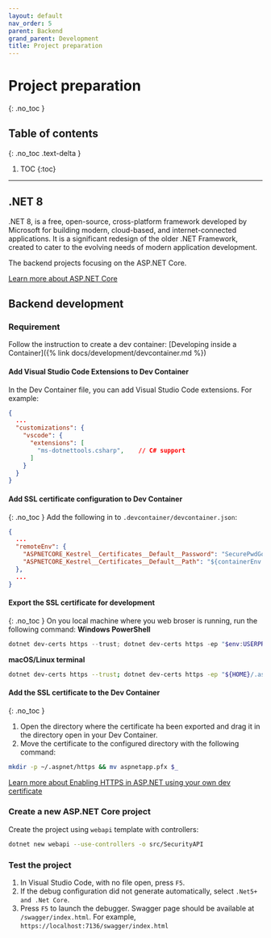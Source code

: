 ```yaml
---
layout: default
nav_order: 5
parent: Backend
grand_parent: Development
title: Project preparation
---
```


# Project preparation
{: .no_toc }

## Table of contents
{: .no_toc .text-delta }

1. TOC
{:toc}

---

## .NET 8
.NET 8, is a free, open-source, cross-platform framework developed by Microsoft for building modern, cloud-based, and internet-connected applications. It is a significant redesign of the older .NET Framework, created to cater to the evolving needs of modern application development.

The backend projects focusing on the ASP.NET Core.

[Learn more about ASP.NET Core](https://learn.microsoft.com/en-us/aspnet/core/)

## Backend development
### Requirement
Follow the instruction to create a dev container: [Developing inside a Container]({% link docs/development/devcontainer.md %})

#### Add Visual Studio Code Extensions to Dev Container
In the Dev Container file, you can add Visual Studio Code extensions. For example:
```json
{
  ...
  "customizations": {
    "vscode": {
      "extensions": [
        "ms-dotnettools.csharp",    // C# support
      ]
    }
  }
}
```

#### Add SSL certificate configuration to Dev Container
{: .no_toc }
Add the following in to `.devcontainer/devcontainer.json`:
```json
{
  ...
  "remoteEnv": {
    "ASPNETCORE_Kestrel__Certificates__Default__Password": "SecurePwdGoesHere",
    "ASPNETCORE_Kestrel__Certificates__Default__Path": "${containerEnv:HOME:/home/vscode}/.aspnet/https/aspnetapp.pfx"
  },
  ...
}
```
#### Export the SSL certificate for development
{: .no_toc }
On you local machine where you web broser is running, run the following command:
**Windows PowerShell**
```powershell
dotnet dev-certs https --trust; dotnet dev-certs https -ep "$env:USERPROFILE/.aspnet/https/aspnetapp.pfx" -p "SecurePwdGoesHere"
```

**macOS/Linux terminal**
```bash
dotnet dev-certs https --trust; dotnet dev-certs https -ep "${HOME}/.aspnet/https/aspnetapp.pfx" -p "SecurePwdGoesHere"
```

#### Add the SSL certificate to the Dev Container
{: .no_toc }
1. Open the directory where the certificate ha been exported and drag it in the directory open in your Dev Container.
1. Move the certificate to the configured directory with the following command:
```bash
mkdir -p ~/.aspnet/https && mv aspnetapp.pfx $_
```

[Learn more about Enabling HTTPS in ASP.NET using your own dev certificate](https://github.com/devcontainers/templates/tree/main/src/dotnet)

### Create a new ASP.NET Core project
Create the project using `webapi` template with controllers:
```bash
dotnet new webapi --use-controllers -o src/SecurityAPI
```

### Test the project
1. In Visual Studio Code, with no file open, press `F5`.
1. If the debug configuration did not generate automatically, select `.Net5+ and .Net Core`.
1. Press `F5` to launch the debugger. Swagger page should be available at `/swagger/index.html`. For example, `https://localhost:7136/swagger/index.html`